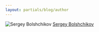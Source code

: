 ```yaml
---
layout: partials/blog/author
---
```


![Sergey Bolshchikov](//assets/img/team/members/small/SergeyBolshchikov.jpg)
[Sergey Bolshchikov](https://www.linkedin.com/in/bolshchikov/ "link")
